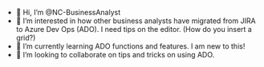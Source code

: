 - 👋 Hi, I’m @NC-BusinessAnalyst
- 👀 I’m interested in how other business analysts have migrated from JIRA to Azure Dev Ops (ADO). I need tips on the editor. (How do you insert a grid?) 
- 🌱 I’m currently learning ADO functions and features. I am new to this!
- 💞️ I’m looking to collaborate on tips and tricks on using ADO.


<!---
NC-BusinessAnalyst/NC-BusinessAnalyst is a ✨ special ✨ repository because its `README.md` (this file) appears on your GitHub profile.
You can click the Preview link to take a look at your changes.
--->
